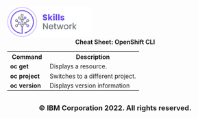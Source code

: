 <img src="images/IDSN.png" width="200">


<div align="center"> <b>Cheat Sheet: OpenShift CLI</b>
</div>


<table>
<tr>
<th width="30%">Command</th width="70%"><th>Description</th>
</tr>

<tr>
<td width="30%"><b>oc get</b></td>
<td width="70%">Displays a resource.
</tr>


<tr>
<td width="30%"valign="top"><b>oc project</b></td>
<td width="70%">Switches to a different project.
</td>

</tr>

<tr>
<td width="30%"valign="top"><b>oc version</b></td>
<td width="70%">Displays version information
</td>
</tr>


</table>

## <h3 align="center"> © IBM Corporation 2022. All rights reserved. <h3/>
